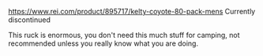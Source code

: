 https://www.rei.com/product/895717/kelty-coyote-80-pack-mens
Currently discontinued

This ruck is enormous, you don't need this much stuff for camping, not recommended unless you really know what you are doing.